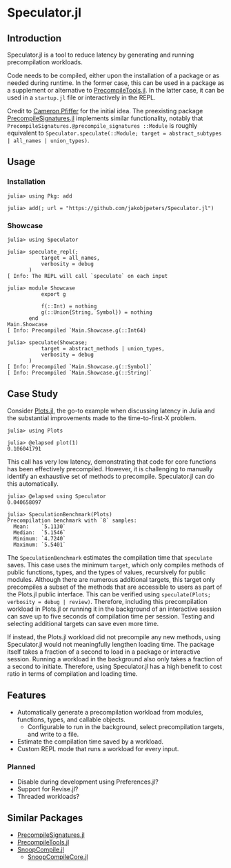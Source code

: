 
# Speculator.jl

## Introduction

Speculator.jl is a tool to reduce latency by generating and running precompilation workloads.

Code needs to be compiled, either upon the installation of a package or as needed during runtime.
In the former case, this can be used in a package as a supplement or alternative to
[PrecompileTools.jl](https://github.com/JuliaLang/PrecompileTools.jl).
In the latter case, it can be used in a `startup.jl` file or interactively in the REPL.

Credit to [Cameron Pfiffer](https://github.com/cpfiffer) for the initial idea.
The preexisting package
[PrecompileSignatures.jl](https://github.com/rikhuijzer/PrecompileSignatures.jl)
implements similar functionality, notably that
`PrecompileSignatures.@precompile_signatures ::Module`
is roughly equivalent to
`Speculator.speculate(::Module; target = abstract_subtypes | all_names | union_types)`.

## Usage

### Installation

```julia-repl
julia> using Pkg: add

julia> add(; url = "https://github.com/jakobjpeters/Speculator.jl")
```

### Showcase

```julia-repl
julia> using Speculator

julia> speculate_repl(;
           target = all_names,
           verbosity = debug
       )
[ Info: The REPL will call `speculate` on each input

julia> module Showcase
           export g

           f(::Int) = nothing
           g(::Union{String, Symbol}) = nothing
       end
Main.Showcase
[ Info: Precompiled `Main.Showcase.g(::Int64)

julia> speculate(Showcase;
           target = abstract_methods | union_types,
           verbosity = debug
       )
[ Info: Precompiled `Main.Showcase.g(::Symbol)`
[ Info: Precompiled `Main.Showcase.g(::String)`
```

## Case Study

Consider [Plots.jl](https://github.com/JuliaPlots/Plots.jl), the go-to example when discussing
latency in Julia and the substantial improvements made to the time-to-first-X problem.

```julia-repl
julia> using Plots

julia> @elapsed plot(1)
0.106041791
```

This call has very low latency, demonstrating that code
for core functions has been effectively precompiled.
However, it is challenging to manually identify an exhaustive set of methods to precompile.
Speculator.jl can do this automatically.

```julia-repl
julia> @elapsed using Speculator
0.040658097

julia> SpeculationBenchmark(Plots)
Precompilation benchmark with `8` samples:
  Mean:    `5.1130`
  Median:  `5.1546`
  Minimum: `4.7240`
  Maximum: `5.5401`
```

The `SpeculationBenchmark` estimates the compilation time that `speculate` saves.
This case uses the minimum `target`, which only compiles methods of public
functions, types, and the types of values, recursively for public modules.
Although there are numerous additional targets, this target only precompiles a subset
of the methods that are accessible to users as part of the Plots.jl public interface.
This can be verified using `speculate(Plots; verbosity = debug | review)`.
Therefore, including this precompilation workload in Plots.jl or running it in the background
of an interactive session can save up to five seconds of compilation time per session.
Testing and selecting additional targets can save even more time.

If instead, the Plots.jl workload did not precompile any new methods,
using Speculator.jl would not meaningfully lengthen loading time.
The package itself takes a fraction of a second to load in a package or interactive session.
Running a workload in the background also only takes a fraction of a second to initiate.
Therefore, using Speculator.jl has a high benefit to
cost ratio in terms of compilation and loading time.

## Features

- Automatically generate a precompilation workload from
    modules, functions, types, and callable objects.
    - Configurable to run in the background, select precompilation targets, and write to a file.
- Estimate the compilation time saved by a workload.
- Custom REPL mode that runs a workload for every input.

### Planned

- Disable during development using Preferences.jl?
- Support for Revise.jl?
- Threaded workloads?

## Similar Packages

- [PrecompileSignatures.jl](https://github.com/rikhuijzer/PrecompileSignatures.jl)
- [PrecompileTools.jl](https://github.com/JuliaLang/PrecompileTools.jl)
- [SnoopCompile.jl](https://github.com/timholy/SnoopCompile.jl)
    - [SnoopCompileCore.jl](https://github.com/timholy/SnoopCompile.jl/tree/master/SnoopCompileCore)
